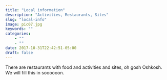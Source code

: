 ```yaml
---
title: "Local information"
description: "Activities, Restaurants, Sites"
slug: "local-info"
image: pic07.jpg
keywords: ""
categories:
    - ""
    - ""
date: 2017-10-31T22:42:51-05:00
draft: false
---
```


There are restaurants with food and activities and sites, oh gosh Oshkosh. We will fill this in soooooon.